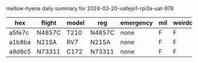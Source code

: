 mellow-hyena daily summary for 2024-03-20-vallejo1-rpi3a-uat-978

|hex|flight|model|reg|emergency|mil|weirdo|
|--|--|--|--|--|--|--|
|a5fe7c|N4857C|T210|N4857C|none|F|F|
|a1b8ba|N21SA|RV7|N21SA|none|F|F|
|a9d8c5|N73311|C172|N73311|none|F|F|
